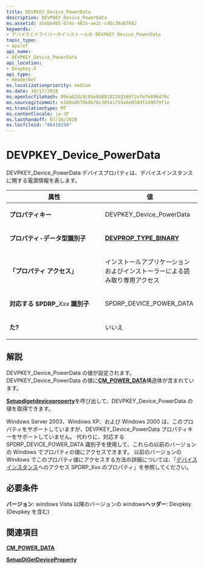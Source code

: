 ```yaml
---
title: DEVPKEY_Device_PowerData
description: DEVPKEY_Device_PowerData
ms.assetid: a5ebb465-674c-483a-ae2c-c46c30a67662
keywords:
- デバイスとドライバーのインストールの DEVPKEY_Device_PowerData
topic_type:
- apiref
api_name:
- DEVPKEY_Device_PowerData
api_location:
- Devpkey.h
api_type:
- HeaderDef
ms.localizationpriority: medium
ms.date: 10/17/2018
ms.openlocfilehash: 09ea62dc8c85e8d88182283169f2efefe696470c
ms.sourcegitcommit: e180a0670b0b78c30541755e6e030df249979f1e
ms.translationtype: MT
ms.contentlocale: ja-JP
ms.lasthandoff: 07/16/2020
ms.locfileid: "86418199"
---
```

# <a name="devpkey_device_powerdata"></a>DEVPKEY_Device_PowerData


DEVPKEY_Device_PowerData デバイスプロパティは、デバイスインスタンスに関する電源情報を表します。

<table>
<colgroup>
<col width="50%" />
<col width="50%" />
</colgroup>
<thead>
<tr>
<th>属性</th>
<th>値</th>
</tr>
</thead>
<tbody>
<tr class="odd">
<td align="left"><p><strong>プロパティキー</strong></p></td>
<td align="left"><p>DEVPKEY_Device_PowerData</p></td>
</tr>
<tr class="even">
<td align="left"><p><strong>プロパティ-データ型識別子</strong></p></td>
<td align="left"><p><a href="devprop-type-binary.md" data-raw-source="[&lt;strong&gt;DEVPROP_TYPE_BINARY&lt;/strong&gt;](devprop-type-binary.md)"><strong>DEVPROP_TYPE_BINARY</strong></a></p></td>
</tr>
<tr class="odd">
<td align="left"><p><strong>「プロパティ アクセス」</strong></p></td>
<td align="left"><p>インストールアプリケーションおよびインストーラーによる読み取り専用アクセス</p></td>
</tr>
<tr class="even">
<td align="left"><p><strong>対応する SPDRP_</strong><em>Xxx</em> <strong>識別子</strong></p></td>
<td align="left"><p>SPDRP_DEVICE_POWER_DATA</p></td>
</tr>
<tr class="odd">
<td align="left"><p><strong>た?</strong></p></td>
<td align="left"><p>いいえ</p></td>
</tr>
</tbody>
</table>

 

<a name="remarks"></a>解説
-------

DEVPKEY_Device_PowerData の値が設定されます。 DEVPKEY_Device_PowerData の値に[**CM_POWER_DATA**](https://docs.microsoft.com/windows-hardware/drivers/ddi/wdm/ns-wdm-cm_power_data_s)構造体が含まれています。

[**Setupdigetdeviceproperty**](https://docs.microsoft.com/windows/desktop/api/setupapi/nf-setupapi-setupdigetdevicepropertyw)を呼び出して、DEVPKEY_Device_PowerData の値を取得できます。

Windows Server 2003、Windows XP、および Windows 2000 は、このプロパティをサポートしていますが、DEVPKEY_Device_PowerData プロパティキーをサポートしていません。 代わりに、対応する SPDRP_DEVICE_POWER_DATA 識別子を使用して、これらの以前のバージョンの Windows でプロパティの値にアクセスできます。 以前のバージョンの Windows でこのプロパティ値にアクセスする方法の詳細については、「[デバイスインスタンス](https://docs.microsoft.com/windows-hardware/drivers/install/accessing-device-instance-spdrp-xxx-properties)へのアクセス SPDRP_Xxx のプロパティ」を参照してください。

<a name="requirements"></a>必要条件
------------

**バージョン**: windows Vista 以降のバージョンの windows**ヘッダー**: Devpkey (Devpkey を含む)


## <a name="see-also"></a>関連項目


[**CM_POWER_DATA**](https://docs.microsoft.com/windows-hardware/drivers/ddi/wdm/ns-wdm-cm_power_data_s)

[**SetupDiGetDeviceProperty**](https://docs.microsoft.com/windows/desktop/api/setupapi/nf-setupapi-setupdigetdevicepropertyw)

 

 






